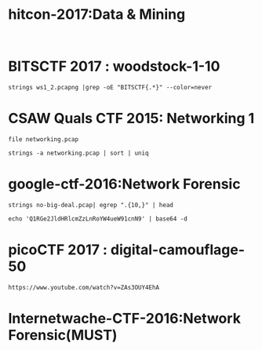 # hitcon-2017:Data & Mining

```


```
# BITSCTF 2017 : woodstock-1-10

```
strings ws1_2.pcapng |grep -oE "BITSCTF{.*}" --color=never

```

# CSAW Quals CTF 2015: Networking 1
```
file networking.pcap

strings -a networking.pcap | sort | uniq
```

# google-ctf-2016:Network Forensic
```
strings no-big-deal.pcap| egrep ".{10,}" | head

echo 'Q1RGe2JldHRlcmZzLnRoYW4ueW91cnN9' | base64 -d 
```

# picoCTF 2017 : digital-camouflage-50
```
https://www.youtube.com/watch?v=ZAs3OUY4EhA
```

# Internetwache-CTF-2016:Network Forensic(MUST)
```
```
#
